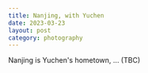 ```yaml
---
title: Nanjing, with Yuchen
date: 2023-03-23
layout: post
category: photography
---
```


Nanjing is Yuchen's hometown, ... (TBC)

<!-- {% include image-gallery.html folder="/images" %} -->

